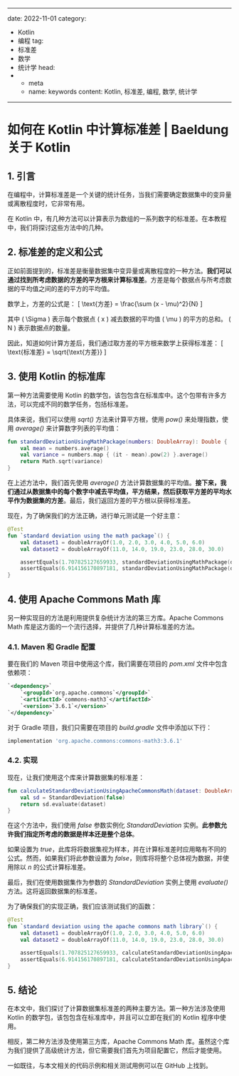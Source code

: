 ---
date: 2022-11-01
category:
  - Kotlin
  - 编程
tag:
  - 标准差
  - 数学
  - 统计学
head:
  - - meta
    - name: keywords
      content: Kotlin, 标准差, 编程, 数学, 统计学
------
# 如何在 Kotlin 中计算标准差 | Baeldung 关于 Kotlin

## 1. 引言

在编程中，计算标准差是一个关键的统计任务，当我们需要确定数据集中的变异量或离散程度时，它非常有用。

在 Kotlin 中，有几种方法可以计算表示为数组的一系列数字的标准差。在本教程中，我们将探讨这些方法中的几种。

## 2. 标准差的定义和公式

正如前面提到的，标准差是衡量数据集中变异量或离散程度的一种方法。**我们可以通过找到所考虑数据的方差的平方根来计算标准差**。方差是每个数据点与所考虑数据的平均值之间的差的平方的平均值。

数学上，方差的公式是：
\[ \text{方差} = \frac{\sum (x - \mu)^2}{N} \]

其中 \( \Sigma \) 表示每个数据点 \( x \) 减去数据的平均值 \( \mu \) 的平方的总和。 \( N \) 表示数据点的数量。

因此，知道如何计算方差后，我们通过取方差的平方根来数学上获得标准差：
\[ \text{标准差} = \sqrt{\text{方差}} \]

## 3. 使用 Kotlin 的标准库

第一种方法需要使用 Kotlin 的数学包，该包包含在标准库中。这个包带有许多方法，可以完成不同的数学任务，包括标准差。

具体来说，我们可以使用 _sqrt()_ 方法来计算平方根，使用 _pow()_ 来处理指数，使用 _average()_ 来计算数字列表的平均值：
```kotlin
fun standardDeviationUsingMathPackage(numbers: DoubleArray): Double {
    val mean = numbers.average()
    val variance = numbers.map { (it - mean).pow(2) }.average()
    return Math.sqrt(variance)
}
```
在上述方法中，我们首先使用 _average()_ 方法计算数据集的平均值。**接下来，我们通过从数据集中的每个数字中减去平均值，平方结果，然后获取平方差的平均水平作为数据集的方差**。最后，我们返回方差的平方根以获得标准差。

现在，为了确保我们的方法正确，进行单元测试是一个好主意：
```kotlin
@Test
fun `standard deviation using the math package`() {
    val dataset1 = doubleArrayOf(1.0, 2.0, 3.0, 4.0, 5.0, 6.0)
    val dataset2 = doubleArrayOf(11.0, 14.0, 19.0, 23.0, 28.0, 30.0)

    assertEquals(1.707825127659933, standardDeviationUsingMathPackage(dataset1))
    assertEquals(6.914156170897181, standardDeviationUsingMathPackage(dataset2))
}
```

## 4. 使用 Apache Commons Math 库

另一种实现目的方法是利用提供复杂统计方法的第三方库。Apache Commons Math 库是这方面的一个流行选择，并提供了几种计算标准差的方法。

### 4.1. Maven 和 Gradle 配置

要在我们的 Maven 项目中使用这个库，我们需要在项目的 _pom.xml_ 文件中包含依赖项：
```xml
`<dependency>`
    `<groupId>`org.apache.commons`</groupId>`
    `<artifactId>`commons-math3`</artifactId>`
    `<version>`3.6.1`</version>`
`</dependency>`
```

对于 Gradle 项目，我们只需要在项目的 _build.gradle_ 文件中添加以下行：
```groovy
implementation 'org.apache.commons:commons-math3:3.6.1'
```

### 4.2. 实现

现在，让我们使用这个库来计算数据集的标准差：
```kotlin
fun calculateStandardDeviationUsingApacheCommonsMath(dataset: DoubleArray): Double {
    val sd = StandardDeviation(false)
    return sd.evaluate(dataset)
}
```
在这个方法中，我们使用 _false_ 参数实例化 _StandardDeviation_ 实例。**此参数允许我们指定所考虑的数据是样本还是整个总体**。

如果设置为 _true_，此库将将数据集视为样本，并在计算标准差时应用略有不同的公式。然而，如果我们将此参数设置为 _false_，则库将将整个总体视为数据，并使用除以 _n_ 的公式计算标准差。

最后，我们在使用数据集作为参数的 _StandardDeviation_ 实例上使用 _evaluate()_ 方法。这将返回数据集的标准差。

为了确保我们的实现正确，我们应该测试我们的函数：
```kotlin
@Test
fun `standard deviation using the apache commons math library`() {
    val dataset1 = doubleArrayOf(1.0, 2.0, 3.0, 4.0, 5.0, 6.0)
    val dataset2 = doubleArrayOf(11.0, 14.0, 19.0, 23.0, 28.0, 30.0)

    assertEquals(1.707825127659933, calculateStandardDeviationUsingApacheCommonsMath(dataset1))
    assertEquals(6.914156170897181, calculateStandardDeviationUsingApacheCommonsMath(dataset2))
}
```

## 5. 结论

在本文中，我们探讨了计算数据集标准差的两种主要方法。第一种方法涉及使用 Kotlin 的数学包，该包包含在标准库中，并且可以立即在我们的 Kotlin 程序中使用。

相反，第二种方法涉及使用第三方库，Apache Commons Math 库。虽然这个库为我们提供了高级统计方法，但它需要我们首先为项目配置它，然后才能使用。

一如既往，与本文相关的代码示例和相关测试用例可以在 GitHub 上找到。